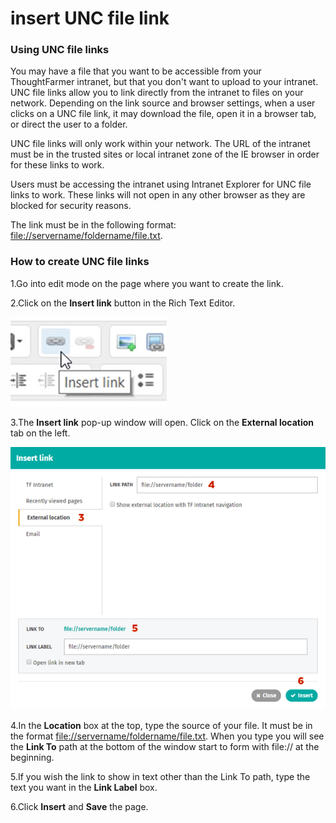 # insert UNC file link



### Using UNC file links

You may have a file that you want to be accessible from your ThoughtFarmer intranet, but that you don't want to upload to your intranet. UNC file links allow you to link directly from the intranet to files on your network. Depending on the link source and browser settings, when a user clicks on a UNC file link, it may download the file, open it in a browser tab, or direct the user to a folder.  
  
UNC file links will only work within your network. The URL of the intranet must be in the trusted sites or local intranet zone of the IE browser in order for these links to work.  
  
Users must be accessing the intranet using Intranet Explorer for UNC file links to work. These links will not open in any other browser as they are blocked for security reasons.  
  
The link must be in the following format: [file://servername/foldername/file.txt](file://servername/foldername/file.txt).

### How to create UNC file links

1.Go into edit mode on the page where you want to create the link.

2.Click on the **Insert link** button in the Rich Text Editor.

![](../../../.gitbook/assets/1%20%28111%29.jpg)

3.The **Insert link** pop-up window will open. Click on the **External location** tab on the left.

![](../../../.gitbook/assets/2%20%2811%29.png)



4.In the **Location** box at the top, type the source of your file. It must be in the format [file://servername/foldername/file.txt](file://servername/foldername/file.txt). When you type you will see the **Link To** path at the bottom of the window start to form with file:// at the beginning.

5.If you wish the link to show in text other than the Link To path, type the text you want in the **Link Label** box.

6.Click **Insert** and **Save** the page.

